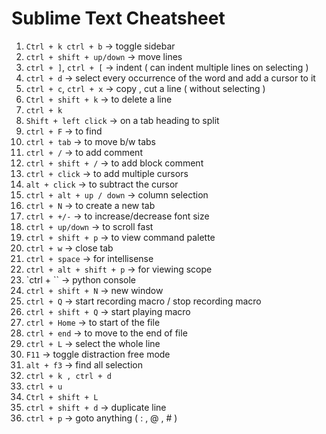 #           Sublime Text Cheatsheet 



1) `Ctrl + k ctrl + b` -> toggle sidebar 
2) `ctrl + shift + up/down` -> move lines 
3) `ctrl + ]`, `ctrl + [` -> indent ( can indent multiple lines on selecting )
4) `ctrl + d` -> select every occurrence of the word and add a cursor to it 
5) `ctrl + c`, `ctrl + x` -> copy , cut  a line ( without selecting )
6) `Ctrl + shift + k` -> to delete a line 
6) `ctrl + k` 
7) `Shift + left click` -> on a tab heading to split 
8) `ctrl + F` -> to find 
9) `ctrl + tab` -> to move b/w tabs 
10) `ctrl + /` -> to add comment 
11) `ctrl + shift + /` -> to add block comment 
12) `ctrl + click` -> to add multiple cursors
13) `alt + click` -> to subtract the cursor 
14) `ctrl + alt + up / down` -> column selection
15) `ctrl + N` -> to create a new tab 
16) `ctrl + +/-` -> to increase/decrease font size 
17) `ctrl + up/down` -> to scroll fast  
18) `ctrl + shift + p` -> to view command palette 
19) `ctrl + w` -> close tab 
20) `ctrl + space` -> for intellisense
21) `ctrl + alt + shift + p` -> for viewing scope 
22) `ctrl + `` -> python console 
23) `ctrl + shift + N` -> new window 
24) `ctrl + Q` -> start recording macro / stop recording macro
25) `ctrl + shift + Q` -> start playing  macro
26) `ctrl + Home` -> to start of the file
27) `ctrl + end` -> to move to the end of file 
28) `ctrl + L` -> select the whole line 
29) `F11` -> toggle distraction free mode 
30) `alt + f3` -> find all selection
31) `ctrl + k , ctrl + d`
32) `ctrl + u`
33) `Ctrl + shift + L`
34) `ctrl + shift + d` -> duplicate line 
35) `ctrl + p` -> goto anything ( : , @ , # ) 

